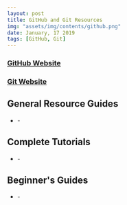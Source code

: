 ```yaml
---
layout: post
title: GitHub and Git Resources
img: "assets/img/contents/github.png"
date: January, 17 2019
tags: [GitHub, Git]
---
```


### [GitHub Website](https://github.com/)
### [Git Website](https://git-scm.com/)


## General Resource Guides
* []() - 

## Complete Tutorials
* []() - 

## Beginner's Guides
* []() - 
